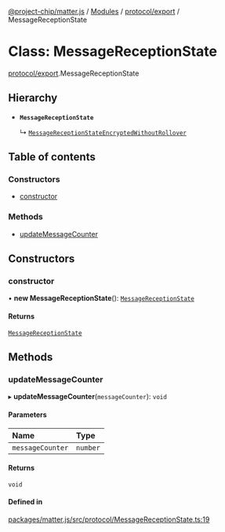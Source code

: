[@project-chip/matter.js](../README.md) / [Modules](../modules.md) / [protocol/export](../modules/protocol_export.md) / MessageReceptionState

# Class: MessageReceptionState

[protocol/export](../modules/protocol_export.md).MessageReceptionState

## Hierarchy

- **`MessageReceptionState`**

  ↳ [`MessageReceptionStateEncryptedWithoutRollover`](protocol_export.MessageReceptionStateEncryptedWithoutRollover.md)

## Table of contents

### Constructors

- [constructor](protocol_export.MessageReceptionState.md#constructor)

### Methods

- [updateMessageCounter](protocol_export.MessageReceptionState.md#updatemessagecounter)

## Constructors

### constructor

• **new MessageReceptionState**(): [`MessageReceptionState`](protocol_export.MessageReceptionState.md)

#### Returns

[`MessageReceptionState`](protocol_export.MessageReceptionState.md)

## Methods

### updateMessageCounter

▸ **updateMessageCounter**(`messageCounter`): `void`

#### Parameters

| Name | Type |
| :------ | :------ |
| `messageCounter` | `number` |

#### Returns

`void`

#### Defined in

[packages/matter.js/src/protocol/MessageReceptionState.ts:19](https://github.com/project-chip/matter.js/blob/558e12c94a201592c28c7bc0743705360b3e5ca6/packages/matter.js/src/protocol/MessageReceptionState.ts#L19)
